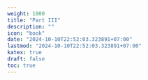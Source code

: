 ```yaml
---
weight: 1900
title: "Part III"
description: ""
icon: "book"
date: "2024-10-10T22:52:03.323891+07:00"
lastmod: "2024-10-10T22:52:03.323891+07:00"
katex: true
draft: false
toc: true
---
```

